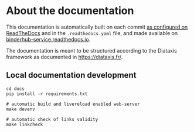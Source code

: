 # About the documentation

This documentation is automatically built on each commit [as configured on
ReadTheDocs](https://readthedocs.org/projects/binderhub-service/) and in the
`.readthedocs.yaml` file, and made available on
[binderhub-service.readthedocs.io](https://binderhub-service.readthedocs.io/en/latest/).

The documentation is meant to be structured according to the Diataxis framework
as documented in https://diataxis.fr/.

## Local documentation development

```shell
cd docs
pip install -r requirements.txt

# automatic build and livereload enabled web-server
make devenv

# automatic check of links validity
make linkcheck
```
